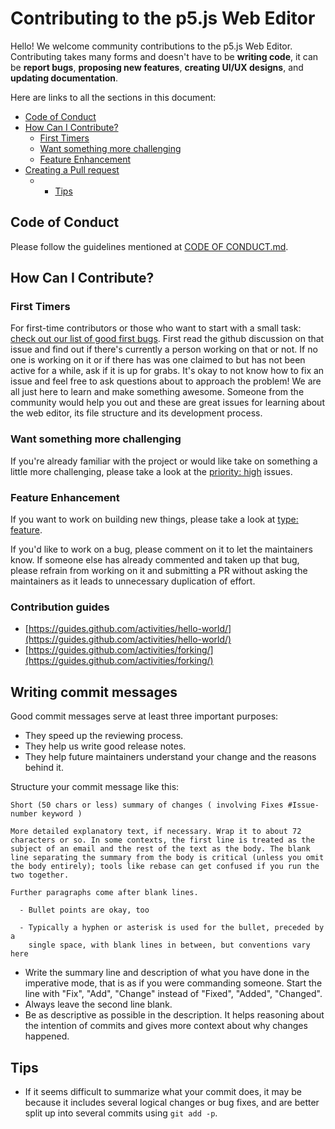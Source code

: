 # Contributing to the p5.js Web Editor 

Hello! We welcome community contributions to the p5.js Web Editor. Contributing takes many forms and doesn't have to be **writing code**, it can be **report bugs**, **proposing new features**, **creating UI/UX designs**, and **updating documentation**.

Here are links to all the sections in this document:

<!-- If you change any of the headings in this document, remember to update the table of contents. -->

- [Code of Conduct](#code-of-conduct)
- [How Can I Contribute?](#how-can-i-contribute)
  - [First Timers](#first-timers)
  - [Want something more challenging](#want-something-more-challenging)
  - [Feature Enhancement](#feature-enhancement)
- [Creating a Pull request](#creating-a-pull-request)
  - - [Tips](#tips)

## Code of Conduct

Please follow the guidelines mentioned at [CODE OF CONDUCT.md](https://github.com/processing/p5.js-web-editor/blob/master/.github/CODE_OF_CONDUCT.md).

## How Can I Contribute?

### First Timers
For first-time contributors or those who want to start with a small task: [check out our list of good first bugs](https://github.com/processing/p5.js-web-editor/labels/good%20first%20issue). First read the github discussion on that issue and find out if there's currently a person working on that or not. If no one is working on it or if there has was one claimed to but has not been active for a while, ask if it is up for grabs. It's okay to not know how to fix an issue and feel free to ask questions about to approach the problem! We are all just here to learn and make something awesome. Someone from the community would help you out and these are great issues for learning about the web editor, its file structure and its development process.

### Want something more challenging
If you're already familiar with the project or would like take on something a little more challenging, please take a look at the [priority: high](https://github.com/processing/p5.js-web-editor/labels/priority%3Ahigh) issues.

### Feature Enhancement
If you want to work on building new things, please take a look at [type: feature](https://github.com/processing/p5.js-web-editor/labels/type%3Afeature).

If you'd like to work on a bug, please comment on it to let the maintainers know.
If someone else has already commented and taken up that bug, please refrain from working on it and submitting a PR without asking the maintainers as it leads to unnecessary duplication of effort.

### Contribution guides

* [https://guides.github.com/activities/hello-world/](https://guides.github.com/activities/hello-world/)
* [https://guides.github.com/activities/forking/](https://guides.github.com/activities/forking/)

## Writing commit messages

Good commit messages serve at least three important purposes:

* They speed up the reviewing process.
* They help us write good release notes.
* They help future maintainers understand your change and the reasons behind it.

Structure your commit message like this:

 ```
 Short (50 chars or less) summary of changes ( involving Fixes #Issue-number keyword )

 More detailed explanatory text, if necessary. Wrap it to about 72
 characters or so. In some contexts, the first line is treated as the
 subject of an email and the rest of the text as the body. The blank
 line separating the summary from the body is critical (unless you omit
 the body entirely); tools like rebase can get confused if you run the
 two together.

 Further paragraphs come after blank lines.

   - Bullet points are okay, too

   - Typically a hyphen or asterisk is used for the bullet, preceded by a
     single space, with blank lines in between, but conventions vary here
 ```

* Write the summary line and description of what you have done in the imperative mode, that is as if you were commanding someone. Start the line with "Fix", "Add", "Change" instead of "Fixed", "Added", "Changed".
* Always leave the second line blank.
* Be as descriptive as possible in the description. It helps reasoning about the intention of commits and gives more context about why changes happened.

Tips
----

* If it seems difficult to summarize what your commit does, it may be because it includes several logical changes or bug fixes, and are better split up into several commits using `git add -p`.
